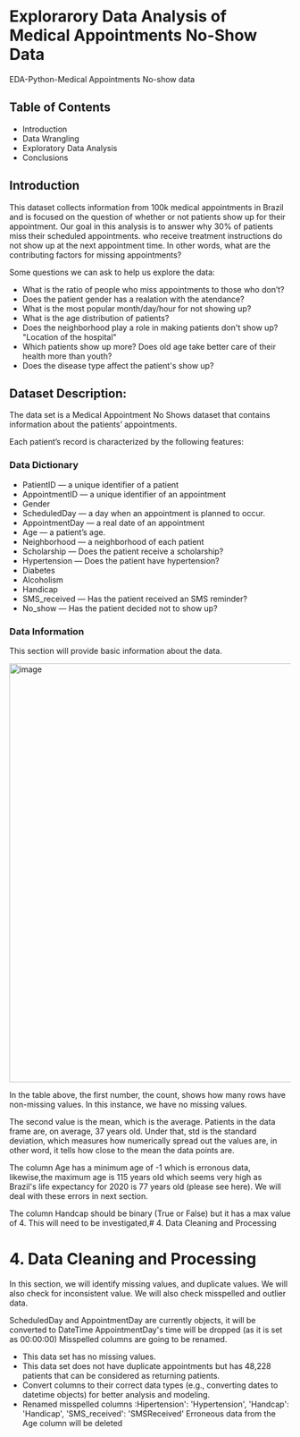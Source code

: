 # Explorarory Data Analysis of Medical Appointments No-Show Data
EDA-Python-Medical Appointments No-show data
## Table of Contents
* Introduction
* Data Wrangling
* Exploratory Data Analysis
* Conclusions
## Introduction
This dataset collects information from 100k medical appointments in Brazil and is focused on the question of whether or not patients show up for their appointment. 
Our goal in this analysis is to answer why 30% of patients miss their scheduled appointments. who receive treatment instructions do not show up at the next appointment time. In other words, what are the contributing factors for missing appointments?
<!---We are trying to predict the most important factors that affect the patient's attendance.-->

Some questions we can ask to help us explore the data:

* What is the ratio of people who miss appointments to those who don’t?
* Does the patient gender has a realation with the atendance?
* What is the most popular month/day/hour for not showing up?
* What is the age distribution of patients?
* Does the neighborhood play a role in making patients don't show up? "Location of the hospital"
* Which patients show up more? Does old age take better care of their health more than youth?
* Does the disease type affect the patient's show up?
## Dataset Description: 
The data set is a Medical Appointment No Shows dataset that contains information about the patients’ appointments.

Each patient’s record is characterized by the following features:
### Data Dictionary

* PatientID — a unique identifier of a patient
* AppointmentID — a unique identifier of an appointment
* Gender
* ScheduledDay — a day when an appointment is planned to occur.
* AppointmentDay — a real date of an appointment
* Age — a patient’s age.
* Neighborhood — a neighborhood of each patient
* Scholarship — Does the patient receive a scholarship?
* Hypertension — Does the patient have hypertension?
* Diabetes
* Alcoholism
* Handicap
* SMS_received — Has the patient received an SMS reminder?
* No_show — Has the patient decided not to show up?


### Data Information
This section will provide basic information about the data.

<img width="749" alt="image" src="https://github.com/aru20/EDA-Python-Medical-Appointments/assets/73730336/83191e49-6ca0-4345-999a-c73bb9ebbb47">


In the table above, the first number, the count, shows how many rows have non-missing values. In this instance, we have no missing values.

The second value is the mean, which is the average. Patients in the data frame are, on average, 37 years old. Under that, std is the standard deviation, which measures how numerically spread out the values are, in other word, it tells how close to the mean the data points are.

The column Age has a minimum age of -1 which is erronous data, likewise,the maximum age is 115 years old which seems very high as Brazil's life expectancy for 2020 is 77 years old (please see here). We will deal with these errors in next section.

The column Handcap should be binary (True or False) but it has a max value of 4. This will need to be investigated,# 4. Data Cleaning and Processing

# 4. Data Cleaning and Processing
In this section, we will identify missing values, and duplicate values. We will also check for inconsistent value. We will also check misspelled and outlier data.

ScheduledDay and AppointmentDay are currently objects, it will be converted to DateTime
AppointmentDay's time will be dropped (as it is set as 00:00:00)
Misspelled columns are going to be renamed.
* This data set has no missing values.
* This data set does not have duplicate appointments but has 48,228 patients that can be considered as returning patients.
* Convert columns to their correct data types (e.g., converting dates to datetime objects) for better analysis and modeling.
* Renamed misspelled columns :Hipertension': 'Hypertension', 'Handcap': 'Handicap', 'SMS_received': 'SMSReceived'
Erroneous data from the Age column will be deleted
